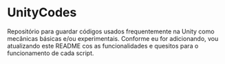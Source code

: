 # UnityCodes
Repositório para guardar códigos usados frequentemente na Unity como mecânicas básicas e/ou experimentais.
Conforme eu for adicionando, vou atualizando este README cos as funcionalidades e quesitos para o funcionamento de cada script.

